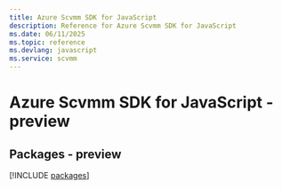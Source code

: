 ```yaml
---
title: Azure Scvmm SDK for JavaScript
description: Reference for Azure Scvmm SDK for JavaScript
ms.date: 06/11/2025
ms.topic: reference
ms.devlang: javascript
ms.service: scvmm
---
```

# Azure Scvmm SDK for JavaScript - preview
## Packages - preview
[!INCLUDE [packages](scvmm-index.md)]